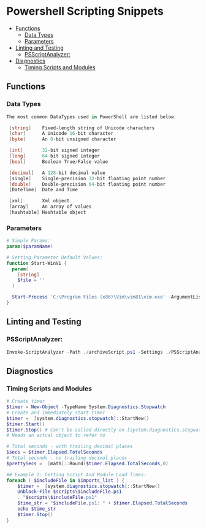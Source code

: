 # Powershell Scripting Snippets

* [Functions](#functions)
  * [Data Types](#data-types)
  * [Parameters](#parameters)
* [Linting and Testing](#linting-and-testing)
  * [PSScriptAnalyzer:](#psscriptanalyzer)
* [Diagnostics](#diagnostics)
  * [Timing Scripts and Modules](#timing-scripts-and-modules)

<a id="functions"></a>
## Functions

<a id="data-types"></a>
### Data Types

```powershell
The most common DataTypes used in PowerShell are listed below.

 [string]    Fixed-length string of Unicode characters
 [char]      A Unicode 16-bit character
 [byte]      An 8-bit unsigned character

 [int]       32-bit signed integer
 [long]      64-bit signed integer
 [bool]      Boolean True/False value

 [decimal]   A 128-bit decimal value
 [single]    Single-precision 32-bit floating point number
 [double]    Double-precision 64-bit floating point number
 [DateTime]  Date and Time

 [xml]       Xml object
 [array]     An array of values
 [hashtable] Hashtable object
```

<a id="parameters"></a>
### Parameters

```powershell
# Simple Params:
param($paramName)

# Setting Parameter Default Values:
function Start-WinVi {
  param(
    [string]
    $file = ''
  )

  Start-Process 'C:\Program Files (x86)\Vim\vim81\vim.exe' -ArgumentList "$file", '-c ":colo sublimemonokai"'
}
```

<a id="linting-and-testing"></a>
## Linting and Testing

<a id="psscriptanalyzer"></a>
### PSScriptAnalyzer:

```powershell
Invoke-ScriptAnalyzer -Path ./archiveScript.ps1 -Settings ./PSScriptAnalyzerSettings.psd1
```

<a id="diagnostics"></a>
## Diagnostics

<a id="timing-scripts-and-modules"></a>
### Timing Scripts and Modules

```powershell
# Create timer
$timer = New-Object -TypeName System.Diagnostics.Stopwatch
# Create and immediately start timer
$timer =  [system.diagnostics.stopwatch]::StartNew()
$timer.Start()
$timer.Stop() # Can't be called directly on [system.diagnostics.stopwatch]::
# Needs an actual object to refer to

# Total seconds - with trailing decimal places
$secs = $timer.Elapsed.TotalSeconds
# Total seconds - no trailing decimal places
$prettySecs =  [math]::Round($timer.Elapsed.TotalSeconds,0)

## Example 1: Getting Script And Module Load Times:
foreach ( $includeFile in $imports_list ) {
    $timer =  [system.diagnostics.stopwatch]::StartNew()
    Unblock-File $scripts\$includeFile.ps1
    . "$scripts\$includeFile.ps1"
    $time_str = "$includeFile.ps1: " + $timer.Elapsed.TotalSeconds
    echo $time_str
    $timer.Stop()
}

```
